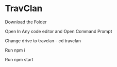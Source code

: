 # TravClan

Download the Folder

Open In Any code editor and Open Command Prompt

Change drive to travclan - cd travclan

Run npm i

Run npm start
